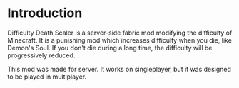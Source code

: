 # Introduction

Difficulty Death Scaler is a server-side fabric mod modifying the difficulty of Minecraft.
It is a punishing mod which increases difficulty when you die, like Demon's Soul.
If you don't die during a long time, the difficulty will be progressively reduced.

This mod was made for server.
It works on singleplayer, but it was designed to be played in multiplayer.